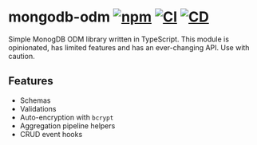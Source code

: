 # mongodb-odm [![npm](https://img.shields.io/npm/v/@andrewscwei/mongodb-odm.svg)](https://www.npmjs.com/package/@andrewscwei/mongodb-odm) [![CI](https://github.com/andrewscwei/node-mongodb-odm/workflows/CI/badge.svg)](https://github.com/andrewscwei/node-mongodb-odm/actions?query=workflow%3ACI) [![CD](https://github.com/andrewscwei/node-mongodb-odm/workflows/CD/badge.svg)](https://github.com/andrewscwei/node-mongodb-odm/actions?query=workflow%3ACD)

Simple MonogDB ODM library written in TypeScript. This module is opinionated, has limited features and has an ever-changing API. Use with caution.

## Features

- Schemas
- Validations
- Auto-encryption with `bcrypt`
- Aggregation pipeline helpers
- CRUD event hooks
